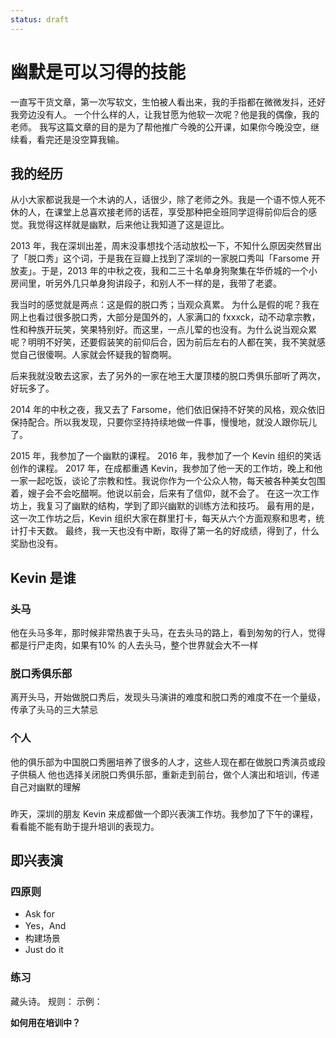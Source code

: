 ```yaml
---
status: draft
---
```


# 幽默是可以习得的技能 #
一直写干货文章，第一次写软文，生怕被人看出来，我的手指都在微微发抖，还好我旁边没有人。
一个什么样的人，让我甘愿为他软一次呢？他是我的偶像，我的老师。
我写这篇文章的目的是为了帮他推广今晚的公开课，如果你今晚没空，继续看，看完还是没空算我输。

## 我的经历
从小大家都说我是一个木讷的人，话很少，除了老师之外。我是一个语不惊人死不休的人，在课堂上总喜欢接老师的话茬，享受那种把全班同学逗得前仰后合的感觉。我觉得这样就是幽默，后来他让我知道了这是逗比。

2013 年，我在深圳出差，周末没事想找个活动放松一下，不知什么原因突然冒出了「脱口秀」这个词，于是我在豆瓣上找到了深圳的一家脱口秀叫「Farsome 开放麦」。于是，2013 年的中秋之夜，我和二三十名单身狗聚集在华侨城的一个小房间里，听另外几只单身狗讲段子，和别人不一样的是，我带了老婆。

我当时的感觉就是两点：这是假的脱口秀；当观众真累。
为什么是假的呢？我在网上也看过很多脱口秀，大部分是国外的，人家满口的 fxxxck，动不动拿宗教，性和种族开玩笑，笑果特别好。而这里，一点儿荤的也没有。为什么说当观众累呢？明明不好笑，还要假装笑的前仰后合，因为前后左右的人都在笑，我不笑就感觉自己很傻啊。人家就会怀疑我的智商啊。

后来我就没敢去这家，去了另外的一家在地王大厦顶楼的脱口秀俱乐部听了两次，好玩多了。

2014 年的中秋之夜，我又去了 Farsome，他们依旧保持不好笑的风格，观众依旧保持配合。所以我发现，只要你坚持持续地做一件事，慢慢地，就没人跟你玩儿了。

2015 年，我参加了一个幽默的课程。
2016 年，我参加了一个 Kevin 组织的笑话创作的课程。
2017 年，在成都重遇 Kevin，我参加了他一天的工作坊，晚上和他一家一起吃饭，谈论了宗教和性。我说你作为一个公众人物，每天被各种美女包围着，嫂子会不会吃醋啊。他说以前会，后来有了信仰，就不会了。
在这一次工作坊上，我复习了幽默的结构，学到了即兴幽默的训练方法和技巧。
最有用的是，这一次工作坊之后，Kevin 组织大家在群里打卡，每天从六个方面观察和思考，统计打卡天数。
最终，我一天也没有中断，取得了第一名的好成绩，得到了，什么奖励也没有。


## Kevin 是谁 ##



### 头马 ###

他在头马多年，那时候非常热衷于头马，在去头马的路上，看到匆匆的行人，觉得都是行尸走肉，如果有10% 的人去头马，整个世界就会大不一样


### 脱口秀俱乐部 ###

离开头马，开始做脱口秀后，发现头马演讲的难度和脱口秀的难度不在一个量级，传承了头马的三大禁忌


### 个人 ###

他的俱乐部为中国脱口秀圈培养了很多的人才，这些人现在都在做脱口秀演员或段子供稿人
他也选择关闭脱口秀俱乐部，重新走到前台，做个人演出和培训，传递自己对幽默的理解


###  ###



昨天，深圳的朋友 Kevin 来成都做一个即兴表演工作坊。我参加了下午的课程，看看能不能有助于提升培训的表现力。

## 即兴表演
### 四原则
* Ask for
* Yes，And
* 构建场景
* Just do it

### 练习
藏头诗。
规则：
示例：

**如何用在培训中？**
